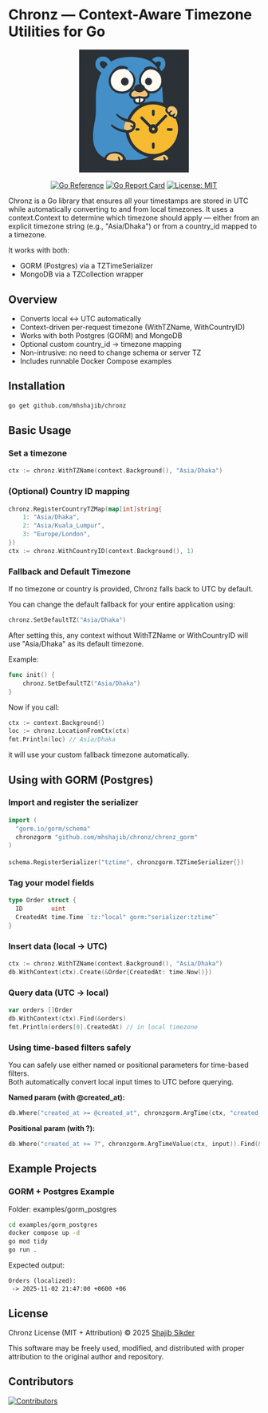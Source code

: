 # Chronz — Context-Aware Timezone Utilities for Go

<p align="center">
  <img src="./chronz.png" alt="Chronz Logo" width="220"/>
</p>
<p align="center">
  <a href="https://pkg.go.dev/github.com/mhshajib/chronz"><img src="https://pkg.go.dev/badge/github.com/mhshajib/chronz.png" alt="Go Reference"></a>
  <a href="https://goreportcard.com/report/github.com/mhshajib/chronz"><img src="https://goreportcard.com/badge/github.com/mhshajib/chronz" alt="Go Report Card"></a>
  <a href="https://opensource.org/licenses/MIT"><img src="https://img.shields.io/badge/License-MIT-yellow.svg" alt="License: MIT"></a>
</p>

Chronz is a Go library that ensures all your timestamps are stored in UTC while automatically converting to and from local timezones. It uses a context.Context to determine which timezone should apply — either from an explicit timezone string (e.g., "Asia/Dhaka") or from a country_id mapped to a timezone.

It works with both:

- GORM (Postgres) via a TZTimeSerializer
- MongoDB via a TZCollection wrapper

## Overview

- Converts local <-> UTC automatically
- Context-driven per-request timezone (WithTZName, WithCountryID)
- Works with both Postgres (GORM) and MongoDB
- Optional custom country_id → timezone mapping
- Non-intrusive: no need to change schema or server TZ
- Includes runnable Docker Compose examples

## Installation

```bash
go get github.com/mhshajib/chronz
```

## Basic Usage

### Set a timezone

```go
ctx := chronz.WithTZName(context.Background(), "Asia/Dhaka")
```

### (Optional) Country ID mapping

```go
chronz.RegisterCountryTZMap(map[int]string{
    1: "Asia/Dhaka",
    2: "Asia/Kuala_Lumpur",
    3: "Europe/London",
})
ctx := chronz.WithCountryID(context.Background(), 1)
```

### Fallback and Default Timezone

If no timezone or country is provided, Chronz falls back to UTC by default.

You can change the default fallback for your entire application using:

```go
chronz.SetDefaultTZ("Asia/Dhaka")
```

After setting this, any context without WithTZName or WithCountryID will use "Asia/Dhaka" as its default timezone.

Example:

```go
func init() {
    chronz.SetDefaultTZ("Asia/Dhaka")
}
```

Now if you call:

```go
ctx := context.Background()
loc := chronz.LocationFromCtx(ctx)
fmt.Println(loc) // Asia/Dhaka
```

it will use your custom fallback timezone automatically.

## Using with GORM (Postgres)

### Import and register the serializer

```go
import (
  "gorm.io/gorm/schema"
  chronzgorm "github.com/mhshajib/chronz/chronz_gorm"
)

schema.RegisterSerializer("tztime", chronzgorm.TZTimeSerializer{})
```

### Tag your model fields

```go
type Order struct {
  ID        uint
  CreatedAt time.Time `tz:"local" gorm:"serializer:tztime"`
}
```

### Insert data (local → UTC)

```go
ctx := chronz.WithTZName(context.Background(), "Asia/Dhaka")
db.WithContext(ctx).Create(&Order{CreatedAt: time.Now()})
```

### Query data (UTC → local)

```go
var orders []Order
db.WithContext(ctx).Find(&orders)
fmt.Println(orders[0].CreatedAt) // in local timezone
```

### Using time-based filters safely

You can safely use either named or positional parameters for time-based filters.  
Both automatically convert local input times to UTC before querying.

**Named param (with @created_at):**

```go
db.Where("created_at >= @created_at", chronzgorm.ArgTime(ctx, "created_at", input)).Find(&out)
```

**Positional param (with ?):**

```go
db.Where("created_at >= ?", chronzgorm.ArgTimeValue(ctx, input)).Find(&out)
```

## Example Projects

### GORM + Postgres Example

Folder: examples/gorm_postgres

```bash
cd examples/gorm_postgres
docker compose up -d
go mod tidy
go run .
```

Expected output:

```
Orders (localized):
 -> 2025-11-02 21:47:00 +0600 +06
```

## License

Chronz License (MIT + Attribution) © 2025 [Shajib Sikder](https://github.com/mhshajib)

This software may be freely used, modified, and distributed with proper
attribution to the original author and repository.

## Contributors

[![Contributors](https://contrib.rocks/image?repo=mhshajib/chronz)](https://github.com/mhshajib/chronz/graphs/contributors)
